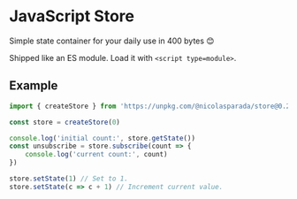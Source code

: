 # JavaScript Store

Simple state container for your daily use in 400 bytes 😊

Shipped like an ES module. Load it with `<script type=module>`.

## Example

```js
import { createStore } from 'https://unpkg.com/@nicolasparada/store@0.2.0/store.js'

const store = createStore(0)

console.log('initial count:', store.getState())
const unsubscribe = store.subscribe(count => {
    console.log('current count:', count)
})

store.setState(1) // Set to 1.
store.setState(c => c + 1) // Increment current value.
```
